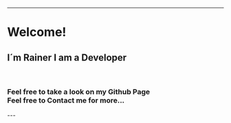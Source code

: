 ---
<h1>Welcome!</h1>

<h2>I´m Rainer I am a Developer</h2>
<br>
<h3> Feel free to take a look on my Github Page 
<br>
Feel free to Contact me for more...
</h3>  
  ---

